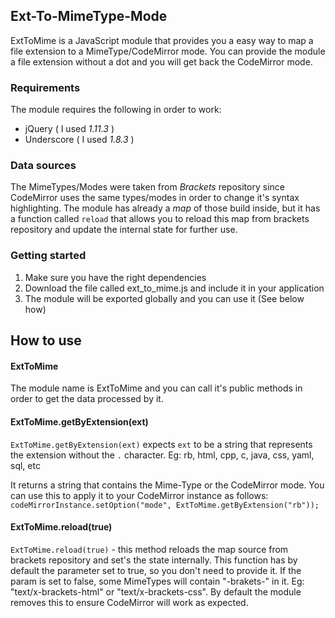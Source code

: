 ## Ext-To-MimeType-Mode
ExtToMime is a JavaScript module that provides you a easy way to map a file extension to a MimeType/CodeMirror mode. You can provide the module a file extension without a dot and you will get back the CodeMirror mode. 

### Requirements
The module requires the following in order to work:
- jQuery ( I used _1.11.3_ )
- Underscore ( I used _1.8.3_ )


### Data sources
The MimeTypes/Modes were taken from *Brackets* repository since CodeMirror uses the same types/modes in order to change it's syntax highlighting. The module has already a _map_ of those build inside, but it has a function called `reload` that allows you to reload this map from brackets repository and update the internal state for further use.

### Getting started

1. Make sure you have the right dependencies
2. Download the file called ext_to_mime.js and include it in your application
3. The module will be exported globally and you can use it (See below how)

## How to use

#### ExtToMime
The module name is ExtToMime and you can call it's public methods in order to get the data processed by it. 

#### ExtToMime.getByExtension(ext)
`ExtToMime.getByExtension(ext)` expects `ext` to be a string that represents the extension without the `.` character. Eg: rb, html, cpp, c, java, css, yaml, sql, etc

It returns a string that contains the Mime-Type or the CodeMirror mode. You can use this to apply it to your CodeMirror instance as follows: `codeMirrorInstance.setOption("mode", ExtToMime.getByExtension("rb"));`


#### ExtToMime.reload(true)
`ExtToMime.reload(true)` - this method reloads the map source from brackets repository and set's the state internally. This function has by default the parameter set to true, so you don't need to provide it. If the param is set to false, some MimeTypes will contain "-brakets-" in it. Eg: "text/x-brackets-html" or "text/x-brackets-css". By default the module removes this to ensure CodeMirror will work as expected.

